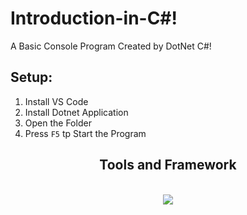 # Introduction-in-C#!
A Basic  Console Program Created by DotNet C#!

##  Setup:
1. Install VS Code <br>
2. Install Dotnet Application <br>
3. Open the Folder <br>
4. Press <code>F5</code> tp Start the Program



<h2 align="center">Tools and Framework</h2>
<br/>
<div align="center">
    <img src="https://skillicons.dev/icons?i=csharp,dotnet" />
</div>